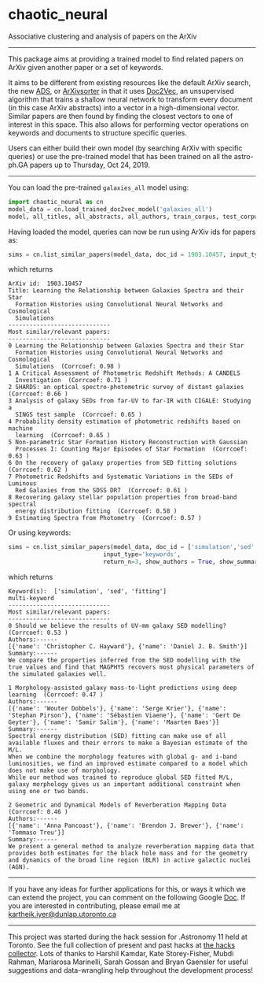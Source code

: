 # chaotic_neural
Associative clustering and analysis of papers on the ArXiv

***

This package aims at providing a trained model to find related papers on ArXiv given another paper or a set of keywords. 

It aims to be different from existing resources like the default ArXiv search, the new [ADS](https://ui.adsabs.harvard.edu/), or [ArXivsorter](https://www.arxivsorter.org) in that it uses [Doc2Vec](https://radimrehurek.com/gensim/auto_examples/tutorials/run_doc2vec_lee.html#sphx-glr-auto-examples-tutorials-run-doc2vec-lee-py), an unsupervised algorithm that trains a shallow neural network to transform every document (in this case ArXiv abstracts) into a vector in a high-dimensional vector. Similar papers are then found by finding the closest vectors to one of interest in this space. This also allows for performing vector operations on keywords and documents to structure specific queries.

Users can either build their own model (by searching ArXiv with specific queries) or use the pre-trained model that has been trained on all the astro-ph.GA papers up to Thursday, Oct 24, 2019.

***

You can load the pre-trained `galaxies_all` model using:

```python
import chaotic_neural as cn
model_data = cn.load_trained_doc2vec_model('galaxies_all')
model, all_titles, all_abstracts, all_authors, train_corpus, test_corpus = model_data
```

Having loaded the model, queries can now be run using ArXiv ids for papers as:

```python
sims = cn.list_similar_papers(model_data, doc_id = 1903.10457, input_type='arxiv_id')
```

which returns

```
ArXiv id:  1903.10457
Title: Learning the Relationship between Galaxies Spectra and their Star
  Formation Histories using Convolutional Neural Networks and Cosmological
  Simulations
-----------------------------
Most similar/relevant papers: 
-----------------------------
0 Learning the Relationship between Galaxies Spectra and their Star
  Formation Histories using Convolutional Neural Networks and Cosmological
  Simulations  (Corrcoef: 0.98 )
1 A Critical Assessment of Photometric Redshift Methods: A CANDELS
  Investigation  (Corrcoef: 0.71 )
2 SHARDS: an optical spectro-photometric survey of distant galaxies  (Corrcoef: 0.66 )
3 Analysis of galaxy SEDs from far-UV to far-IR with CIGALE: Studying a
  SINGS test sample  (Corrcoef: 0.65 )
4 Probability density estimation of photometric redshifts based on machine
  learning  (Corrcoef: 0.65 )
5 Non-parametric Star Formation History Reconstruction with Gaussian
  Processes I: Counting Major Episodes of Star Formation  (Corrcoef: 0.63 )
6 On the recovery of galaxy properties from SED fitting solutions  (Corrcoef: 0.62 )
7 Photometric Redshifts and Systematic Variations in the SEDs of Luminous
  Red Galaxies from the SDSS DR7  (Corrcoef: 0.61 )
8 Recovering galaxy stellar population properties from broad-band spectral
  energy distribution fitting  (Corrcoef: 0.58 )
9 Estimating Spectra from Photometry  (Corrcoef: 0.57 )
```

Or using keywords:

```python
sims = cn.list_similar_papers(model_data, doc_id = ['simulation','sed','fitting'], 
                           input_type='keywords', 
                           return_n=3, show_authors = True, show_summary=True)
```

which returns

```
Keyword(s):  ['simulation', 'sed', 'fitting']
multi-keyword
-----------------------------
Most similar/relevant papers: 
-----------------------------
0 Should we believe the results of UV-mm galaxy SED modelling?  (Corrcoef: 0.53 )
Authors:------
[{'name': 'Christopher C. Hayward'}, {'name': 'Daniel J. B. Smith'}]
Summary:------
We compare the properties inferred from the SED modelling with the true values and find that MAGPHYS recovers most physical parameters of the simulated galaxies well.
 
1 Morphology-assisted galaxy mass-to-light predictions using deep learning  (Corrcoef: 0.47 )
Authors:------
[{'name': 'Wouter Dobbels'}, {'name': 'Serge Krier'}, {'name': 'Stephan Pirson'}, {'name': 'Sébastien Viaene'}, {'name': 'Gert De Geyter'}, {'name': 'Samir Salim'}, {'name': 'Maarten Baes'}]
Summary:------
Spectral energy distribution (SED) fitting can make use of all available fluxes and their errors to make a Bayesian estimate of the M/L.
When we combine the morphology features with global g- and i-band luminosities, we find an improved estimate compared to a model which does not make use of morphology.
While our method was trained to reproduce global SED fitted M/L, galaxy morphology gives us an important additional constraint when using one or two bands.
 
2 Geometric and Dynamical Models of Reverberation Mapping Data  (Corrcoef: 0.46 )
Authors:------
[{'name': 'Anna Pancoast'}, {'name': 'Brendon J. Brewer'}, {'name': 'Tommaso Treu'}]
Summary:------
We present a general method to analyze reverberation mapping data that provides both estimates for the black hole mass and for the geometry and dynamics of the broad line region (BLR) in active galactic nuclei (AGN).
```

***

If you have any ideas for further applications for this, or ways it which we can extend the project, you can comment on the following Google [Doc](https://docs.google.com/document/d/1wDwFwKyPIz0thDSdMWzKbnvDvQQBXIO6x2-CBcMeKpM/edit?usp=sharing). If you are interested in contributing, please email me at kartheik.iyer@dunlap.utoronto.ca

***

This project was started during the hack session for .Astronomy 11 held at Toronto. See the full collection of present and past hacks at [the hacks collector](https://github.com/dotastro/hacks-collector). Lots of thanks to Harshil Kamdar, Kate Storey-Fisher, Mubdi Rahman, Mariarosa Marinelli, Sarah Gossan and Bryan Gaensler for useful suggestions and data-wrangling help throughout the development process! 



